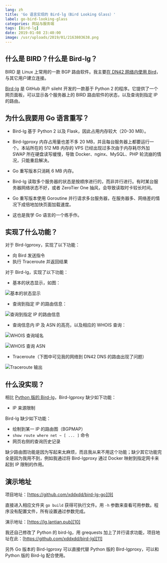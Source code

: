 ```yaml
---
lang: zh
title: 'Go 语言实现的 Bird-lg（Bird Looking Glass）'
label: go-bird-looking-glass
categories: 网站与服务端
tags: [Bird-lg]
date: 2019-01-08 23:40:00
image: /usr/uploads/2019/01/2163803638.png
---
```

什么是 BIRD？什么是 Bird-lg？
--------------------------

BIRD 是 Linux 上常用的一款 BGP 路由软件。我主要[在 DN42 网络内使用 Bird][1]，与其它用户建立连接。

[Bird-lg][2] 是 GitHub 用户 sileht 开发的一款基于 Python 2 的程序。它提供了一个网页面板，可以显示各个服务器上的 BIRD 路由软件的状态，以及查询到指定 IP 的路由。

为什么我要用 Go 语言重写？
----------------------

- Bird-lg 基于 Python 2 以及 Flask，因此占用内存较大（20-30 MB）。

- Bird-lgproxy 内存占用量也差不多 20 MB，并且每台服务器上都要运行一个。本站所在的 512 MB 内存的 VPS 已经出现过多次由于内存耗尽外加 SWAP 所在硬盘读写缓慢，导致 Docker、nginx、MySQL、PHP 轮流崩的情况，只能重启解决。

- Go 重写版本只消耗 6 MB 内存。

- Bird-lg 读取多个服务器的状态是按顺序进行的，而非并行进行。有时某台服务器网络状态不好，或者 ZeroTier One 抽风，会导致读取时卡较长时间。

- Go 重写版本使用 Goroutine 并行请求多台服务器，在服务器多、网络差的情况下成倍地加快页面加载速度。

- 这也是我学 Go 语言的一个练手作。

实现了什么功能？
-------------

对于 Bird-lgproxy，实现了以下功能：

- 向 Bird 发送指令
- 执行 Traceroute 并返回结果

对于 Bird-lg，实现了以下功能：

- 基本的状态显示，如图：

![基本的状态显示][3]

- 查询到指定 IP 的路由信息：

![查询到指定 IP 的路由信息][4]

- 查询信息内 IP 及 ASN 的高亮，以及相应的 WHOIS 查询：

![WHOIS 查询域名][5]

![WHOIS 查询 ASN][6]

- Traceroute（下图中可见我的网络到 DN42 DNS 的路由出现了问题）

![Traceroute 输出][7]

什么没实现？
----------

相比 [Python 版的 Bird-lg][8]，Bird-lgproxy 缺少如下功能：

- IP 来源限制

Bird-lg 缺少如下功能：

- 绘制到某一 IP 的路由图（BGPMAP）
- `show route where net ~ [ ... ]` 命令
- 网页右侧的查询历史记录

缺少路由图功能是因为写起来太麻烦，而且我从来不用这个功能；缺少其它功能完全是因为我用不到，例如我通过将 Bird-lgproxy 通过 Docker 映射到指定网卡来起到 IP 限制的作用。

演示地址
-------

项目地址：[https://github.com/xddxdd/bird-lg-go][9]

直接进入相应文件夹 `go build` 获得可执行文件。用 `-h` 参数来查看可用参数。程序没有配置文件，所有设置通过参数完成。

演示地址：[https://lg.lantian.pub][10]

我还自己修改了 Python 的 bird-lg，用 grequests 加上了并行请求功能，项目地址在此：[https://github.com/xddxdd/bird-lg][11]

另外 Go 版本的 Bird-lgproxy 可以直接代替 Python 版的 Bird-lgproxy，可以和 Python 版的 Bird-lg 配合使用。


  [1]: /article/modify-website/join-dn42-experimental-network.lantian
  [2]: https://github.com/sileht/bird-lg
  [3]: /usr/uploads/2019/01/2163803638.png
  [4]: /usr/uploads/2019/01/3361004803.png
  [5]: /usr/uploads/2019/01/2074591260.png
  [6]: /usr/uploads/2019/01/1327536764.png
  [7]: /usr/uploads/2019/01/408903664.png
  [8]: https://github.com/sileht/bird-lg
  [9]: https://github.com/xddxdd/bird-lg-go
  [10]: https://lg.lantian.pub
  [11]: https://github.com/xddxdd/bird-lg